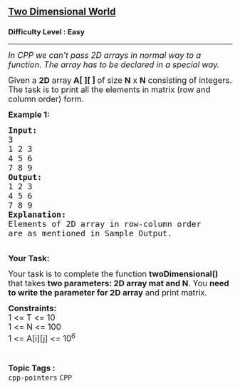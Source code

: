 <h2><a href="https://practice.geeksforgeeks.org/problems/two-dimensional-world/1?page=2&category=CPP&sortBy=submissions">Two Dimensional World</a></h2><h3>Difficulty Level : Easy</h3><hr><div class="problems_problem_content__Xm_eO"><p><em><span style="font-size:18px">In CPP we can't pass 2D arrays in normal way to a function. The array has to be declared in a special way.</span></em></p>

<p><span style="font-size:18px">Given a <strong>2D</strong> array<strong> A[ ][ ] </strong>of size <strong>N</strong> x <strong>N</strong> consisting of integers. The task is to print all the elements in matrix (row and column order) form.</span></p>

<p><span style="font-size:18px"><strong>Example 1:</strong> <strong> </strong></span></p>

<pre><span style="font-size:18px"><strong>Input:</strong>
3
1 2 3
4 5 6
7 8 9
<strong>Output: 
</strong>1 2 3
4 5 6
7 8 9
<strong>Explanation:</strong>
Elements of 2D array in row-column order 
are as mentioned in Sample Output.</span>
<span style="font-size:18px"> </span>
</pre>

<p><strong><span style="font-size:18px">Your Task:</span></strong></p>

<p><span style="font-size:18px">Your task is to complete the function&nbsp;<strong>twoDimensional()</strong> that takes <strong>two parameters: 2D array mat and N</strong>. You <strong>need to write the parameter for 2D array</strong> and print matrix.</span></p>

<p><span style="font-size:18px"><strong>Constraints:</strong><br>
1 &lt;= T &lt;= 10<br>
1 &lt;= N &lt;= 100<br>
1 &lt;= A[i][j] &lt;= 10<sup>6</sup></span></p>
</div><br><p><span style=font-size:18px><strong>Topic Tags : </strong><br><code>cpp-pointers</code>&nbsp;<code>CPP</code>&nbsp;